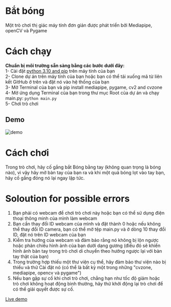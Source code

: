 # Bắt bóng
Một trò chơi thị giác máy tính đơn giản được phát triển bởi Mediapipe, openCV và Pygame

# Cách chạy
**Chuẩn bị môi trường sẵn sàng bằng các bước dưới đây:**<br>
1- Cài đặt [python 3.10 and pip](https://www.python.org/) trên máy tính của bạn<br>
2- Clone dự án trên máy tính của bạn hoặc bạn có thể tải xuống mã từ liên kết GitHub ở trên và đặt nó vào hệ thống của bạn<br>
3-  Mở Terminal của bạn và  pip install mediapipe, pygame, cv2 and cvzone<br>
4- Mở ứng dụng Terminal của bạn trong thư mục Root của dự án và chạy main.py: `python main.py`<br>
5- Chơi trò chơi
## Demo
![demo](/images/demo.png)

# Cách chơi
Trong trò chơi, hãy cố gắng bắt Bóng bằng tay (không quan trọng là bóng nào), vì vậy hãy mở bàn tay của bạn ra và khi một quả bóng lọt vào tay bạn, hãy cố gắng đóng nó lại ngay lập tức.
# Soloution for possible errors
1. Bạn phải có webcam để chơi trò chơi này hoặc bạn có thể sử dụng điện thoại thông minh của mình làm webcam<br>
1. Bạn cần thay đổi ID webcam của mình và đặt thành 0 hoặc nếu không thể thay đổi ID camera, bạn có thể mở tệp main.py và ở dòng 10 thay đổi ID, đặt nó trên ID webcam của bạn<br>
1. Kiểm tra hướng của webcam và đảm bảo rằng nó không bị lộn ngược hoặc phản chiếu hình ảnh của bạn dưới dạng gương (điều đó sẽ khiến hình ảnh bàn tay trong trò chơi di chuyển theo hướng ngược lại với bàn tay thật của bạn)<br>
1. Trong trường hợp thiếu một thư viện cụ thể, hãy đảm bảo thư viện nào bị thiếu và thử Cài đặt nó (có thể là bất kỳ một trong những "cvzone, mediapipe, opencv và pygame")<br>
1. Nếu bạn gặp sự cố khi chơi trò chơi, chẳng hạn như tốc độ giảm hoặc trò chơi không hoạt động bình thường, hãy thử khởi động lại trò chơi để có thể giải quyết được sự cố.<br>
   
[Live demo](https://nguyenvanduydev001.github.io/catch-ball/)

